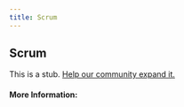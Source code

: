 ```yaml
---
title: Scrum
---
```


## Scrum

This is a stub. [Help our community expand it.](https://github.com/freeCodeCamp/guide-articles/tree/master/articles/Agile/Scrum/index.md)

<!-- The article goes here, in GitHub-flavored Markdown. Feel free to add YouTube videos, images, and CodePen/JSBin embeds  -->

#### More Information:
<!-- Please add any articles you think might be helpful to read before writing the article -->


